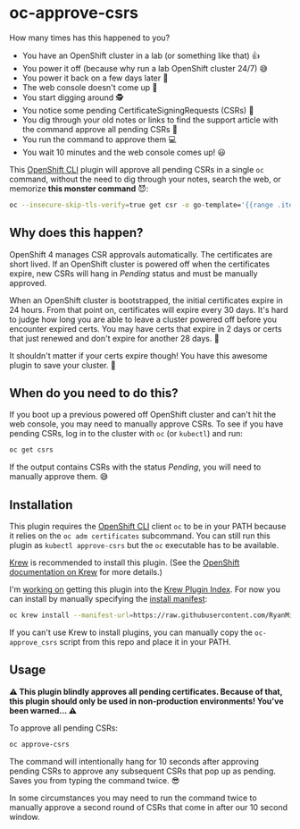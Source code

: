 # oc-approve-csrs

How many times has this happened to you?

* You have an OpenShift cluster in a lab (or something like that) 👍
* You power it off (because why run a lab OpenShift cluster 24/7) 😅
* You power it back on a few days later 🔌
* The web console doesn't come up 😬
* You start digging around 🕵️
* You notice some pending CertificateSigningRequests (CSRs) 🤦
* You dig through your old notes or links to find the support article with the
  command approve all pending CSRs 🔎
* You run the command to approve them 💻
* You wait 10 minutes and the web console comes up! 😃

This [OpenShift CLI] plugin will approve all pending CSRs in a single `oc`
command, without the need to dig through your notes, search the web, or
memorize **this monster command** 😈:

```bash
oc --insecure-skip-tls-verify=true get csr -o go-template='{{range .items}}{{if not .status}}{{.metadata.name}}{{"\n"}}{{end}}{{end}}' | xargs oc --insecure-skip-tls-verify=true adm certificate approve
```

## Why does this happen?

OpenShift 4 manages CSR approvals automatically. The certificates are short
lived. If an OpenShift cluster is powered off when the certificates expire, new
CSRs will hang in *Pending* status and must be manually approved.

When an OpenShift cluster is bootstrapped, the initial certificates expire in
24 hours. From that point on, certificates will expire every 30 days. It's hard
to judge how long you are able to leave a cluster powered off before you
encounter expired certs. You may have certs that expire in 2 days or certs that
just renewed and don't expire for another 28 days. 🤷

It shouldn't matter if your certs expire though! You have this awesome plugin
to save your cluster. 🎉

## When do you need to do this?

If you boot up a previous powered off OpenShift cluster and can't hit the web
console, you may need to manually approve CSRs. To see if you have pending
CSRs, log in to the cluster with `oc` (or `kubectl`) and run:

```bash
oc get csrs
```

If the output contains CSRs with the status *Pending*, you will need to
manually approve them. 😅

## Installation

This plugin requires the [OpenShift CLI] client `oc` to be in your PATH because
it relies on the `oc adm certificates` subcommand. You can still run this
plugin as `kubectl approve-csrs` but the `oc` executable has to be available.

[Krew] is recommended to install this plugin. (See the [OpenShift documentation
on Krew] for more details.)

I'm [working on][krew-index PR] getting this plugin into the [Krew Plugin
Index]. For now you can install by manually specifying the [install manifest]:

```bash
oc krew install --manifest-url=https://raw.githubusercontent.com/RyanMillerC/krew-index/approve-csrs/plugins/approve-csrs.yaml
```

If you can't use Krew to install plugins, you can manually copy the
`oc-approve_csrs` script from this repo and place it in your PATH.

## Usage

**⚠️ This plugin blindly approves all pending certificates. Because of that,
this plugin should only be used in non-production environments! You've been
warned... ⚠️**

To approve all pending CSRs:

```bash
oc approve-csrs
```

The command will intentionally hang for 10 seconds after approving pending CSRs
to approve any subsequent CSRs that pop up as pending. Saves you from typing
the command twice. 😎

In some circumstances you may need to run the command twice to manually approve
a second round of CSRs that come in after our 10 second window.

[Krew Plugin Index]: https://krew.sigs.k8s.io/plugins/
[Krew]: https://krew.sigs.k8s.io/
[OpenShift CLI]: https://docs.openshift.com/container-platform/latest/cli_reference/openshift_cli/getting-started-cli.html
[OpenShift Documentation on Krew]: https://docs.openshift.com/container-platform/latest/cli_reference/openshift_cli/managing-cli-plugins-krew.html
[Recover from Expired Certs]: https://docs.openshift.com/container-platform/latest/backup_and_restore/control_plane_backup_and_restore/disaster_recovery/scenario-3-expired-certs.html
[install manifest]: https://raw.githubusercontent.com/RyanMillerC/krew-index/approve-csrs/plugins/approve-csrs.yaml
[krew-index PR]: https://github.com/kubernetes-sigs/krew-index/pull/3125

